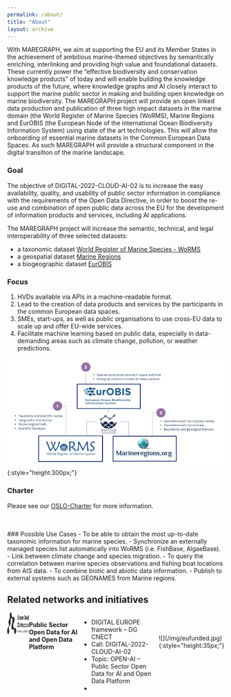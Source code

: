 ```yaml
---
permalink: /about/
title: "About"
layout: archive
---
```

With MAREGRAPH, we aim at supporting the EU and its Member States in the achievement of ambitious marine-themed objectives by semantically enriching, interlinking and providing high value and foundational datasets. These currently power the “effective biodiversity and conservation knowledge products” of today and will enable building the knowledge products of the future, where knowledge graphs and AI closely interact to support the marine public sector in making and building open knowledge on marine biodiversity. The MAREGRAPH project will provide an open linked data production and publication of three high impact datasets in the marine domain (the World Register of Marine Species (WoRMS), Marine Regions and EurOBIS (the European Node of the international Ocean Biodiversity Information System) using state of the art technologies. This will allow the onboarding of essential marine datasets in the Common European Data Spaces. As such MAREGRAPH will provide a structural component in the digital transition of the marine landscape.

### Goal
 The objective of DIGITAL-2022-CLOUD-AI-02 is to increase the easy availability, quality, and usability of public sector information in compliance with the requirements of the Open Data Directive, in order to boost the re-use and combination of open public data across the EU for the development of information products and services, including AI applications.

The MAREGRAPH project will increase the semantic, technical, and legal interoperability of three selected datasets: 

- a taxonomic dataset [World Register of Marine Species - WoRMS](https://www.marinespecies.org/)
- a geospatial dataset [Marine Regions](https://www.marineregions.org/)
- a biogeographic dataset [EurOBIS](https://www.eurobis.org/)

  
### Focus
1. HVDs available via APIs in a machine-readable format.
2. Lead to the creation of data products and services by the participants in the common European data spaces. ​
3. SMEs, start-ups, as well as public organisations to use cross-EU data to scale up and offer EU-wide services.​
4. Facilitate machine learning based on public data, especially in data-demanding areas such as climate change, pollution, or weather predictions.

![](/img/HVDS_v1.png){:style="height:300px;"}

### Charter
Please see our [OSLO-Charter](/files/Charter_Maregraph_OSLO.pdf) for more information. 

<br />
<br />
### Possible Use Cases
 - To be able to obtain the most up-to-date taxonomic information for marine species.
 - Synchronize an externally managed species list automatically into WoRMS (i.e. FishBase, AlgaeBase).
 - Link between climate change and species migration.
 - To query the correlation between marine species observations and fishing boat locations from AIS data.
 - To combine biotic and abiotic data information.
 - Publish to external systems such as GEONAMES from Marine regions.






## Related networks and initiatives  

<div style="display:flex;flexDirection:column">
<div style="flex">
<a href="https://green-deal-dataspace.eu/about/" target="_blank"><img src="/img/Green_Deal_Dataspace_logo.png" alt="Green Deal Dataspace" style="height:50px;"></a>
</div>
<br />

---

<br />

#### Public Sector Open Data for AI and Open Data Platform
 - DIGITAL EUROPE framework – DG CNECT ​
 - Call: DIGITAL-2022-CLOUD-AI-02 ​
 - Topic: OPEN-AI – Public Sector Open Data for AI and Open Data Platform
 - 
<br />
<br />
<br />
![](/img/eufunded.jpg){:style="height:35px;"}
